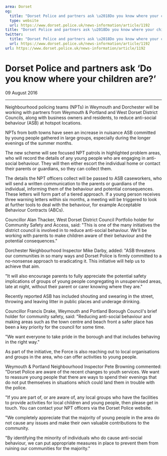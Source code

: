 ```yaml
area: Dorset
og:
  title: "Dorset Police and partners ask \u2018Do you know where your children are?\u2019"
  type: website
  url: https://www.dorset.police.uk/news-information/article/1192
title: "Dorset Police and partners ask \u2018Do you know where your children are?\u2019 |"
twitter:
  title: "Dorset Police and partners ask \u2018Do you know where your children are?\u2019"
  url: https://www.dorset.police.uk/news-information/article/1192
url: https://www.dorset.police.uk/news-information/article/1192
```

# Dorset Police and partners ask ‘Do you know where your children are?’

09 August 2016

* * *

Neighbourhood policing teams (NPTs) in Weymouth and Dorchester will be working with partners from Weymouth & Portland and West Dorset District Councils, along with business owners and residents, to reduce anti-social behaviour (ASB) at hotspot locations.

NPTs from both towns have seen an increase in nuisance ASB committed by young people gathered in large groups, especially during the longer evenings of the summer months.

The new scheme will see focused NPT patrols in highlighted problem areas, who will record the details of any young people who are engaging in anti-social behaviour. They will then either escort the individual home or contact their parents or guardians, so they can collect them.

The details the NPT officers collect will be passed to ASB caseworkers, who will send a written communication to the parents or guardians of the individual, informing them of the behaviour and potential consequences. These letters will form part of a tiered approach. If a young person receives three warning letters within six months, a meeting will be triggered to look at further tools to deal with the behaviour, for example Acceptable Behaviour Contracts (ABCs).

Councillor Alan Thacker, West Dorset District Council Portfolio holder for Community Safety and Access, said: "This is one of the many initiatives the district council is involved in to reduce anti-social behaviour. We'll be working with parents to make children aware of their behaviour and the potential consequences."

Dorchester Neighbourhood Inspector Mike Darby, added: "ASB threatens our communities in so many ways and Dorset Police is firmly committed to a no-nonsense approach to eradicating it. This initiative will help us to achieve that aim.

"It will also encourage parents to fully appreciate the potential safety implications of groups of young people congregating in unsupervised areas, late at night, without their parent or carer knowing where they are."

Recently reported ASB has included shouting and swearing in the street, throwing and leaving litter in public places and underage drinking.

Councillor Francis Drake, Weymouth and Portland Borough Council's brief holder for community safety, said: "Reducing anti-social behaviour and making areas such as the town centre and beach front a safer place has been a key priority for the council for some time.

"We want everyone to take pride in the borough and that includes behaving in the right way."

As part of the initiative, the Force is also reaching out to local organisations and groups in the area, who can offer activities to young people.

Weymouth & Portland Neighbourhood Inspector Pete Browning commented: "Dorset Police are aware of the recent changes to youth services. We want to reassure young people that there are ways to spend their evenings that do not put themselves in situations which could land them in trouble with the police.

"If you are part of, or are aware of, any local groups who have the facilities to provide activities for local children and young people, then please get in touch. You can contact your NPT officers via the Dorset Police website.

"We completely appreciate that the majority of young people in the area do not cause any issues and make their own valuable contributions to the community.

"By identifying the minority of individuals who do cause anti-social behaviour, we can put appropriate measures in place to prevent them from ruining our communities for the majority."
